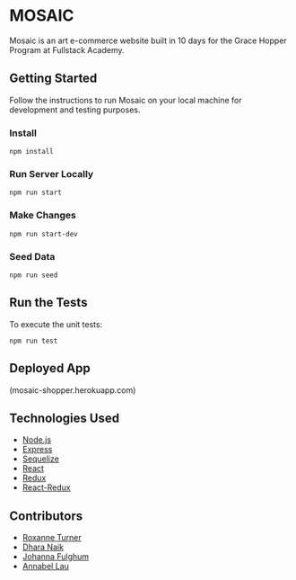 # MOSAIC

Mosaic is an art e-commerce website built in 10 days for the Grace Hopper Program at Fullstack Academy. 

## Getting Started
Follow the instructions to run Mosaic on your local machine for development and testing purposes.

### Install
```
npm install
```
### Run Server Locally
```
npm run start
```
### Make Changes
```
npm run start-dev
```
### Seed Data
```
npm run seed
```
## Run the Tests
To execute the unit tests:
```
npm run test
```
## Deployed App
(mosaic-shopper.herokuapp.com)
## Technologies Used
* [Node.js](https://nodejs.org/en/)
* [Express](http://expressjs.com/)
* [Sequelize](http://docs.sequelizejs.com/manual/installation/getting-started.html)
* [React](https://reactjs.org/)
* [Redux](https://redux.js.org/)
* [React-Redux](https://github.com/reactjs/react-redux)
## Contributors
* [Roxanne Turner](https://github.com/rxet)
* [Dhara Naik](https://github.com/DharaNaik)
* [Johanna Fulghum](https://github.com/jfulghum)
* [Annabel Lau](https://github.com/annabelnlau)